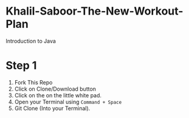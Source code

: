 # Khalil-Saboor-The-New-Workout-Plan
Introduction to Java

# Step 1
1. Fork This Repo
2. Click on Clone/Download button 
3. Click on the on the little white pad.
4. Open your Terminal using `Command + Space`
5. Git Clone (Into your Terminal).
